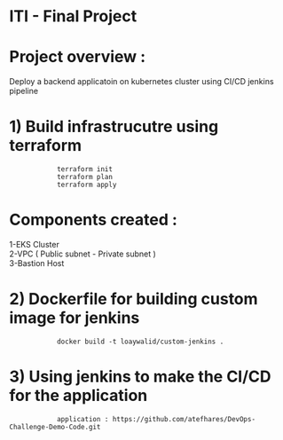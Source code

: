 # ITI - Final Project

# Project overview : 


Deploy a backend applicatoin on kubernetes cluster using CI/CD jenkins pipeline


        
# 1) Build infrastrucutre using terraform 
                terraform init
                terraform plan
                terraform apply
                
                
                
# Components created : 
   1-EKS Cluster <BR>
   2-VPC ( Public subnet - Private subnet ) <BR>
   3-Bastion Host <BR>
        
        
# 2) Dockerfile for building custom image for jenkins 
                docker build -t loaywalid/custom-jenkins .
                
 # 3) Using jenkins to make the CI/CD for the application 
                application : https://github.com/atefhares/DevOps-Challenge-Demo-Code.git
